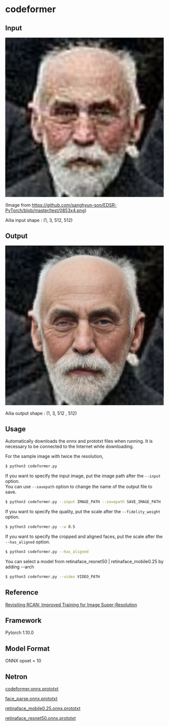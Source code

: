 # codeformer

## Input

![Input](input.png)

(Image from https://github.com/sanghyun-son/EDSR-PyTorch/blob/master/test/0853x4.png)

Ailia input shape : (1, 3, 512, 512)  

## Output

![Output](output.png)

Ailia output shape : (1, 3, 512 , 512)

## Usage
Automatically downloads the onnx and prototxt files when running.
It is necessary to be connected to the Internet while downloading.

For the sample image with twice the resolution,
``` bash
$ python3 codeformer.py
```

If you want to specify the input image, put the image path after the `--input` option.  
You can use `--savepath` option to change the name of the output file to save.
```bash
$ python3 codeformer.py --input IMAGE_PATH --savepath SAVE_IMAGE_PATH
```

If you want to specify the quality, put the scale after the `--fidelity_weight` option.
```bash
$ python3 codeformer.py --w 0.5
```

If you want to specify the cropped and aligned faces, put the scale after the `--has_aligned` option.
```bash
$ python3 codeformer.py --has_aligned
```

You can select a model from retinaface_resnet50 | retinaface_mobile0.25 by adding --arch 

```bash
$ python3 codeformer.py --video VIDEO_PATH
```


## Reference

[Revisiting RCAN: Improved Training for Image Super-Resolution](https://github.com/zudi-lin/codeformer)

## Framework

Pytorch 1.10.0

## Model Format

ONNX opset = 10

## Netron

[codeformer.onnx.prototxt](https://netron.app/?url=https://storage.googleapis.com/ailia-models/codeformer/codeformer.onnx.prototxt)

[face_parse.onnx.prototxt](https://netron.app/?url=https://storage.googleapis.com/ailia-models/codeformer/face_parse.onnx.prototxt)

[retinaface_mobile0.25.onnx.prototxt](https://netron.app/?url=https://storage.googleapis.com/ailia-models/codeformer/retinaface_mobile0.25.onnx.prototxt)

[retinaface_resnet50.onnx.prototxt](https://netron.app/?url=https://storage.googleapis.com/ailia-models/codeformer/retinaface_resnet50.onnx.prototxt)


